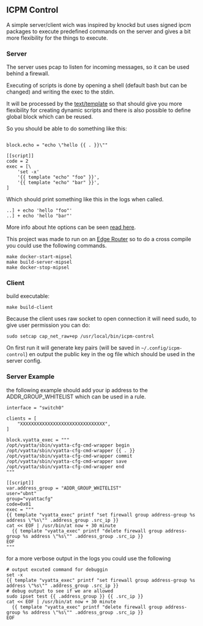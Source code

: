 ## ICPM Control

A simple server/client wich was inspired by knockd but uses signed ipcm packages to execute predefined commands on the server and gives a bit more flexibility for the things to execute. 

### Server

The server uses pcap to listen for incoming messages, so it can be used behind a firewall. 

Executing of scripts is done by opening a shell (default bash but can be changed) and writing the exec to the stdin. 

It will be processed by the  [text/template](https://pkg.go.dev/text/template) so that should give you more flexibility for creating dynamic scripts and there is also possible to define global block which can be reused.

So you should be able to do something like this:

```

block.echo = "echo \"hello {{ . }}\""

[[script]]
code = 2
exec = [\
    'set -x'
    '{{ template "echo" "foo" }}',
    '{{ template "echo" "bar" }}',
]

```

Which should print something like this in the logs when called. 

```
..] + echo 'hello "foo"'
..] + echo 'hello "bar"'
```

More info about hte options can be seen [read here](/server/example.conf).


This project was made to run on an [Edge Router](https://eu.store.ui.com/eu/en/collections/uisp-wired-advanced-routing-compact-poe/products/er-x) so to do a cross compile you could use the following commands.

```
make docker-start-mipsel
make build-server-mipsel
make docker-stop-mipsel
```


### Client

build executable: 

```
make build-client
```

Because the client uses raw socket to open connection it will need sudo, to give user permission you can do:

```
sudo setcap cap_net_raw+ep /usr/local/bin/icpm-control
```

On first run it will generate key pairs (will be saved in `~/.config/icpm-control`) en output the public key in the og file which should be used in the server config.

### Server Example

the following example should add your ip address to the ADDR_GROUP_WHITELIST which can be used in a rule. 

```
interface = "switch0"

clients = [
    "XXXXXXXXXXXXXXXXXXXXXXXXXXXXXXX",
]

block.vyatta_exec = """
/opt/vyatta/sbin/vyatta-cfg-cmd-wrapper begin
/opt/vyatta/sbin/vyatta-cfg-cmd-wrapper {{ . }}
/opt/vyatta/sbin/vyatta-cfg-cmd-wrapper commit
/opt/vyatta/sbin/vyatta-cfg-cmd-wrapper save
/opt/vyatta/sbin/vyatta-cfg-cmd-wrapper end
"""

[[script]]
var.address_group = "ADDR_GROUP_WHITELIST"
user="ubnt"
group="vyattacfg"
code=0x01
exec = """
{{ template "vyatta_exec" printf "set firewall group address-group %s address \"%s\"" .address_group .src_ip }}
cat << EOF | /usr/bin/at now + 30 minute
  {{ template "vyatta_exec" printf "delete firewall group address-group %s address \"%s\"" .address_group .src_ip }}
EOF
"""
```

for a more verbose output in the logs you could use the following

```
# output excuted command for debuggin
set -x
{{ template "vyatta_exec" printf "set firewall group address-group %s address \"%s\"" .address_group .src_ip }}
# debug output to see if we are allowed
sudo ipset test {{ .address_group }} {{ .src_ip }}
cat << EOF | /usr/bin/at now + 30 minute
  {{ template "vyatta_exec" printf "delete firewall group address-group %s address \"%s\"" .address_group .src_ip }}
EOF
```